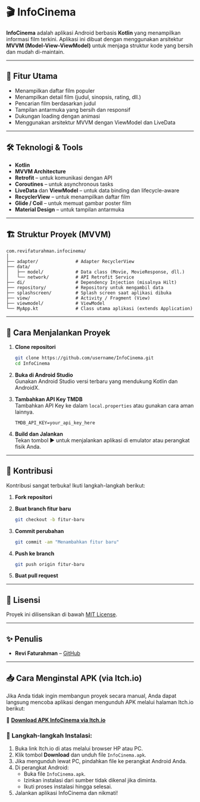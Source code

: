 # 🎬 InfoCinema

**InfoCinema** adalah aplikasi Android berbasis **Kotlin** yang menampilkan informasi film terkini. Aplikasi ini dibuat dengan menggunakan arsitektur **MVVM (Model-View-ViewModel)** untuk menjaga struktur kode yang bersih dan mudah di-maintain.

---

## 📱 Fitur Utama

- Menampilkan daftar film populer  
- Menampilkan detail film (judul, sinopsis, rating, dll.)  
- Pencarian film berdasarkan judul  
- Tampilan antarmuka yang bersih dan responsif  
- Dukungan loading dengan animasi  
- Menggunakan arsitektur MVVM dengan ViewModel dan LiveData  

---

## 🛠️ Teknologi & Tools

- **Kotlin**  
- **MVVM Architecture**  
- **Retrofit** – untuk komunikasi dengan API  
- **Coroutines** – untuk asynchronous tasks  
- **LiveData** dan **ViewModel** – untuk data binding dan lifecycle-aware  
- **RecyclerView** – untuk menampilkan daftar film  
- **Glide / Coil** – untuk memuat gambar poster film  
- **Material Design** – untuk tampilan antarmuka  

---

## 🏗️ Struktur Proyek (MVVM)

```
com.revifaturahman.infocinema/
│
├── adapter/              # Adapter RecyclerView
├── data/
│   ├── model/            # Data class (Movie, MovieResponse, dll.)
│   └── network/          # API Retrofit Service
├── di/                   # Dependency Injection (misalnya Hilt)
├── repository/           # Repository untuk mengambil data
├── splashscreen/         # Splash screen saat aplikasi dibuka
├── view/                 # Activity / Fragment (View)
├── viewmodel/            # ViewModel
└── MyApp.kt              # Class utama aplikasi (extends Application)
```

---

## 🧪 Cara Menjalankan Proyek

1. **Clone repositori**  
   ```bash
   git clone https://github.com/username/InfoCinema.git
   cd InfoCinema
   ```

2. **Buka di Android Studio**  
   Gunakan Android Studio versi terbaru yang mendukung Kotlin dan AndroidX.

3. **Tambahkan API Key TMDB**  
   Tambahkan API Key ke dalam `local.properties` atau gunakan cara aman lainnya.  
   ```properties
   TMDB_API_KEY=your_api_key_here
   ```

4. **Build dan Jalankan**  
   Tekan tombol ▶️ untuk menjalankan aplikasi di emulator atau perangkat fisik Anda.

---

## 🤝 Kontribusi

Kontribusi sangat terbuka! Ikuti langkah-langkah berikut:

1. **Fork repositori**

2. **Buat branch fitur baru**  
   ```bash
   git checkout -b fitur-baru
   ```

3. **Commit perubahan**  
   ```bash
   git commit -am "Menambahkan fitur baru"
   ```

4. **Push ke branch**  
   ```bash
   git push origin fitur-baru
   ```

5. **Buat pull request**

---

## 📄 Lisensi

Proyek ini dilisensikan di bawah [MIT License](LICENSE).

---

## ✨ Penulis

- **Revi Faturahman** – [GitHub](https://github.com/Revifaturahman)

---

## 📥 Cara Menginstal APK (via Itch.io)

Jika Anda tidak ingin membangun proyek secara manual, Anda dapat langsung mencoba aplikasi dengan mengunduh APK melalui halaman Itch.io berikut:

🔗 **[Download APK InfoCinema via Itch.io](https://revifaturahman.itch.io/infocinema)**  

### 📲 Langkah-langkah Instalasi:

1. Buka link Itch.io di atas melalui browser HP atau PC.
2. Klik tombol **Download** dan unduh file `InfoCinema.apk`.
3. Jika mengunduh lewat PC, pindahkan file ke perangkat Android Anda.
4. Di perangkat Android:
   - Buka file `InfoCinema.apk`.
   - Izinkan instalasi dari sumber tidak dikenal jika diminta.
   - Ikuti proses instalasi hingga selesai.
5. Jalankan aplikasi InfoCinema dan nikmati!
